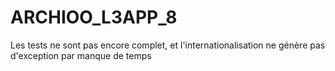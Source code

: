 # ARCHIOO_L3APP_8
Les tests ne sont pas encore complet, et l'internationalisation ne génère pas d'exception par manque de temps
